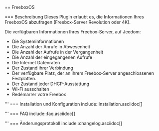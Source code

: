 == FreeboxOS

=== Beschreibung
Dieses Plugin erlaubt es, die Informationen Ihres FreeboxOS abzufragen (Freebox-Server Revolution oder 4K).

Die verfügbaren Informationen Ihres Freebox-Server, auf Jeedom:

 * Die Systeminformationen 
 * Die Anzahl der Anrufe in Abwesenheit
 * Die Anzahl der Aufrufe in der Vergangenheit
 * Die Anzahl der eingegangenen Aufrufe
 * Die Internet Datenraten
 * Der Zustand ihrer Verbindung
 * Der verfügbare Platz, der an ihrem Freebox-Server angeschlossenen Festplatten. 
 * Der Zustand jeder DHCP-Ausstattung 
 *  Wi-Fi ausschalten
 * Redémarrer votre Freebox

'''
=== Installation und Konfiguration
include::Installation.asciidoc[]

'''
=== FAQ
include::faq.asciidoc[]

'''
=== Änderungsprotokoll
include::changelog.asciidoc[]